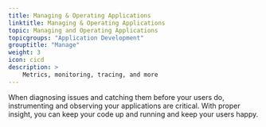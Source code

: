 ```yaml
---
title: Managing & Operating Applications
linktitle: Managing & Operating Applications
topic: Managing and Operating Applications
topicgroups: "Application Development"
grouptitle: "Manage"
weight: 3
icon: cicd
description: >
    Metrics, monitoring, tracing, and more
---
```


When diagnosing issues and catching them before your users do, instrumenting and observing your applications are critical. With proper insight, you can keep your code up and running and keep your users happy.